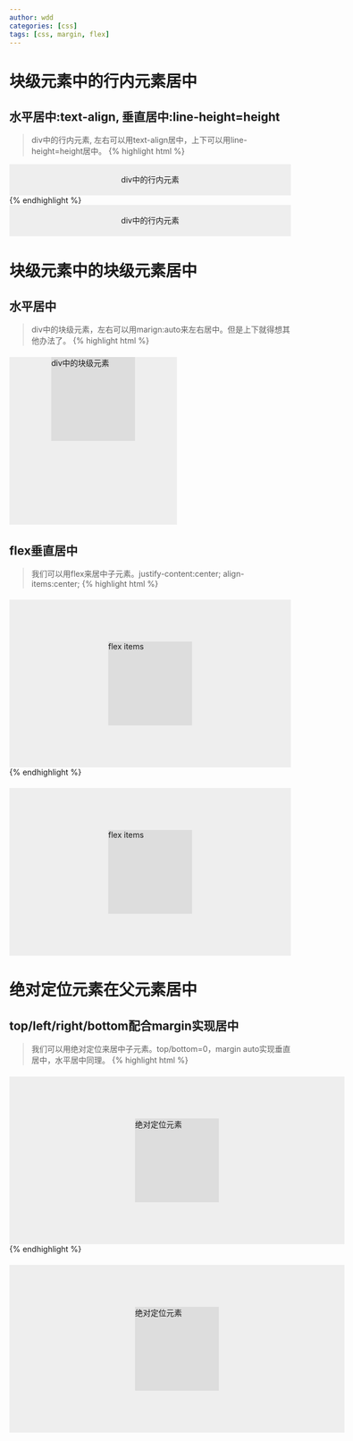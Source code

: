 ```yaml
---
author: wdd
categories: [css]
tags: [css, margin, flex]
---
```


# 块级元素中的行内元素居中
## 水平居中:text-align, 垂直居中:line-height=height
>div中的行内元素, 左右可以用text-align居中，上下可以用line-height=height居中。
{% highlight html %}
<div class="align">
  div中的行内元素
</div>
<style>
.align{
  background-color: #eee;
  text-align: center;
  height: 4em;
  line-height: 4em;
}
</style>
{% endhighlight %}
<div class="align">
  div中的行内元素
</div>
<style>
.align{
  background-color: #eee;
  text-align: center;
  height: 4em;
  line-height: 4em;
}
</style>

# 块级元素中的块级元素居中
## 水平居中
>div中的块级元素，左右可以用marign:auto来左右居中。但是上下就得想其他办法了。
{% highlight html %}
<div class="margin">
  <div>div中的块级元素</div>
</div>
<style>
.margin{
  margin-top: 20px;
  width: 300px;
  height: 300px;
  background-color: #eee;
}
.margin div{
  width: 150px;
  height: 150px;
  margin: 0 auto;
  background-color: #ddd;
}
<style>
{% endhighlight %}

<div class="margin">
  <div>div中的块级元素</div>
</div>
<style>
.margin{
  margin-top: 20px;
  width: 300px;
  height: 300px;
  background-color: #eee;
}
.margin div{
  width: 150px;
  height: 150px;
  margin: 0 auto;
  background-color: #ddd;
}
</style>

## flex垂直居中
>我们可以用flex来居中子元素。justify-content:center; align-items:center;
{% highlight html %}
<div class="flex">
  <div class="">flex items</div>
</div>
<style>
.flex{
  display:flex;
  background-color: #eee;
  height: 300px;
  justify-content:center;
  align-items:center;
  margin-top:20px;
}
.flex div{
  background-color: #ddd;
  width: 150px;
  height: 150px;
}
</style>
{% endhighlight %}
<div class="flex">
  <div class="">flex items</div>
</div>
<style>
.flex{
  display:flex;
  background-color: #eee;
  height: 300px;
  justify-content:center;
  align-items:center;
  margin-top:20px;
}
.flex div{
  background-color: #ddd;
  width: 150px;
  height: 150px;
}
</style>

# 绝对定位元素在父元素居中
## top/left/right/bottom配合margin实现居中
> 我们可以用绝对定位来居中子元素。top/bottom=0，margin auto实现垂直居中，水平居中同理。
{% highlight html %}
<div class="position">
  <div class="">绝对定位元素</div>
</div>
<style>
.position{
  background-color: #eee;
  width: 600px;
  height: 300px;
  margin-top:20px;
  position: relative;
}
.position div{
  position: absolute;
  width: 150px;
  height: 150px;
  background-color: #ddd;
  top:0;
  bottom:0;
  left:0;
  right:0;
  margin:auto;
}
</style>
{% endhighlight %}
<div class="position">
  <div class="">绝对定位元素</div>
</div>
<style>
.position{
  background-color: #eee;
  height: 300px;
  margin-top:20px;
  position: relative;
}
.position div{
  position: absolute;
  width: 150px;
  height: 150px;
  background-color: #ddd;
  top:0;
  bottom:0;
  left:0;
  right:0;
  margin:auto;
}
</style>